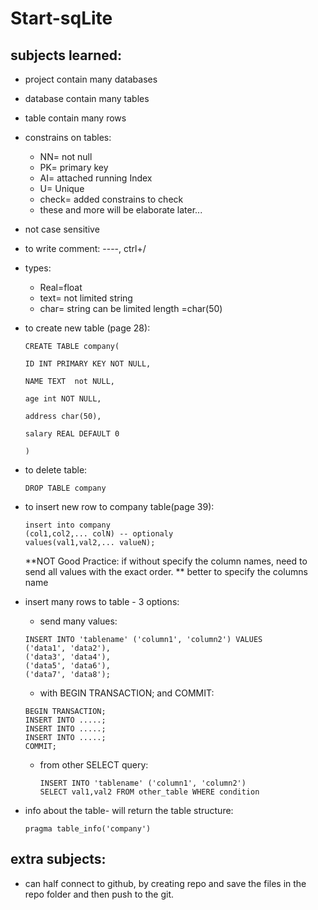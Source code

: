 # Start-sqLite

## subjects learned:
* project contain many databases
* database contain many tables
* table contain many rows
* constrains on tables:
  * NN= not null
  * PK= primary key
  * AI= attached running Index
  * U= Unique
  * check= added constrains to check
  * these and more will be elaborate later...
* not case sensitive
* to write comment: --<hjdlkds>--, ctrl+/
* types:
  * Real=float
  * text= not limited string
  * char= string can be limited length =char(50)
* to create new table (page 28):
  ```
  CREATE TABLE company(
  
  ID INT PRIMARY KEY NOT NULL,
  
  NAME TEXT  not NULL,
  
  age int NOT NULL,
  
  address char(50),
  
  salary REAL DEFAULT 0

  )
  ```
* to delete table:
  ```
  DROP TABLE company
  ```
* to insert new row to company table(page 39):

  ```
  insert into company
  (col1,col2,... colN) -- optionaly
  values(val1,val2,... valueN);
  ```
  **NOT Good Practice: if without specify the column names, need to send all values with the exact order.
  ** better to specify the columns name
* insert many rows to table - 3 options:
  * send many values:
  ```
  INSERT INTO 'tablename' ('column1', 'column2') VALUES
  ('data1', 'data2'),
  ('data3', 'data4'),
  ('data5', 'data6'),
  ('data7', 'data8');
  ```
  * with BEGIN TRANSACTION; and COMMIT:
  ```
  BEGIN TRANSACTION;
  INSERT INTO .....;
  INSERT INTO .....;
  INSERT INTO .....;
  COMMIT;
  ```
  * from other SELECT query:
    ```
    INSERT INTO 'tablename' ('column1', 'column2')
    SELECT val1,val2 FROM other_table WHERE condition
    ```
* info about the table- will return the table structure:
  ```
  pragma table_info('company')
  ```
## extra subjects:
* can half connect to github, by creating repo and save the files in the repo folder and then push to the git. 
